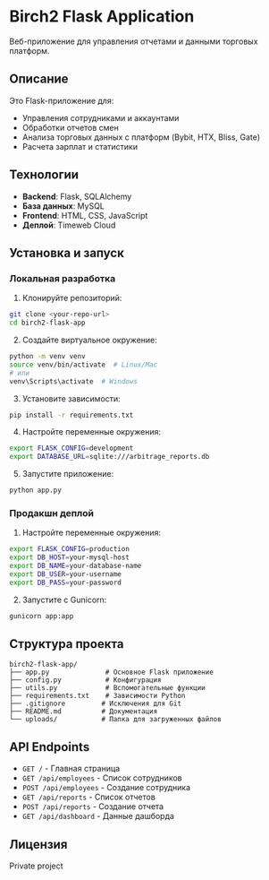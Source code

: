 # Birch2 Flask Application

Веб-приложение для управления отчетами и данными торговых платформ.

## Описание

Это Flask-приложение для:
- Управления сотрудниками и аккаунтами
- Обработки отчетов смен
- Анализа торговых данных с платформ (Bybit, HTX, Bliss, Gate)
- Расчета зарплат и статистики

## Технологии

- **Backend**: Flask, SQLAlchemy
- **База данных**: MySQL
- **Frontend**: HTML, CSS, JavaScript
- **Деплой**: Timeweb Cloud

## Установка и запуск

### Локальная разработка

1. Клонируйте репозиторий:
```bash
git clone <your-repo-url>
cd birch2-flask-app
```

2. Создайте виртуальное окружение:
```bash
python -m venv venv
source venv/bin/activate  # Linux/Mac
# или
venv\Scripts\activate  # Windows
```

3. Установите зависимости:
```bash
pip install -r requirements.txt
```

4. Настройте переменные окружения:
```bash
export FLASK_CONFIG=development
export DATABASE_URL=sqlite:///arbitrage_reports.db
```

5. Запустите приложение:
```bash
python app.py
```

### Продакшн деплой

1. Настройте переменные окружения:
```bash
export FLASK_CONFIG=production
export DB_HOST=your-mysql-host
export DB_NAME=your-database-name
export DB_USER=your-username
export DB_PASS=your-password
```

2. Запустите с Gunicorn:
```bash
gunicorn app:app
```

## Структура проекта

```
birch2-flask-app/
├── app.py              # Основное Flask приложение
├── config.py           # Конфигурация
├── utils.py            # Вспомогательные функции
├── requirements.txt    # Зависимости Python
├── .gitignore         # Исключения для Git
├── README.md          # Документация
└── uploads/           # Папка для загруженных файлов
```

## API Endpoints

- `GET /` - Главная страница
- `GET /api/employees` - Список сотрудников
- `POST /api/employees` - Создание сотрудника
- `GET /api/reports` - Список отчетов
- `POST /api/reports` - Создание отчета
- `GET /api/dashboard` - Данные дашборда

## Лицензия

Private project 
